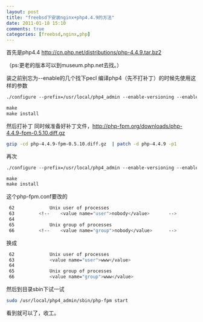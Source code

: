```yaml
---
layout: post
title: "freebsd下安装nginx+php4.4.9的方法"
date: 2011-01-18 15:10
comments: true
categories: [freebsd,nginx,php] 
---
```


首先是php4.4
http://cn.php.net/distributions/php-4.4.9.tar.bz2

<!-- more -->

（ps:更老的版本可以到museum.php.net去找。）

装之前别忘为--enable的几个找下pecl
编译php4（先不打补丁）的时候先使用这样的参数
```makefile
./configure --prefix=/usr/local/php4_admin --enable-versioning --enable-memory-limit --with-layout=GNU --with-config-file-scan-dir=/usr/local/php4_admin/etc/php --with-mysql=/usr/local -enable-mbstring --enable-ctype --with-gd=/usr/local --with-freetype-dir=/usr/local --enable-ftp --with-mcrypt=/usr/local --enable-memcache --enable-apc --enable-xml --with-pcre-regex --enable-bcompiler --with-bz2 --with-zlib --enable-fastcgi --enable-fpm

make
make install
```

然后打补丁
同时候准备好补丁文件，http://php-fpm.org/downloads/php-4.4.9-fpm-0.5.10.diff.gz
```sh
gzip -cd php-4.4.9-fpm-0.5.10.diff.gz  | patch -d php-4.4.9 -p1
```
再次
```makefile
./configure --prefix=/usr/local/php4_admin --enable-versioning --enable-memory-limit --with-layout=GNU --with-config-file-scan-dir=/usr/local/php4_admin/etc/php --enable-force-cgi-redirect --with-mysql=/usr/local -enable-mbstring --enable-ctype --with-gd=/usr/local --with-freetype-dir=/usr/local --enable-ftp --with-mcrypt=/usr/local --enable-memcache --enable-apc --enable-xml --with-pcre-regex --enable-bcompiler --with-bz2 --with-zlib --enable-fastcgi --enable-fpm

make
make install
```



这个php-fpm.conf要改的
```sh
 62             Unix user of processes
 63         <!--    <value name="user">nobody</value>       -->
 64
 65             Unix group of processes
 66         <!--    <value name="group">nobody</value>      -->
```


换成
```sh
 62             Unix user of processes
 63             <value name="user">www</value>
 64
 65             Unix group of processes
 66             <value name="group">www</value>
```

然后到目录sbin下试一试
```sh
sudo /usr/local/php4_admin/sbin/php-fpm start
```
看到就可以了，收工。
